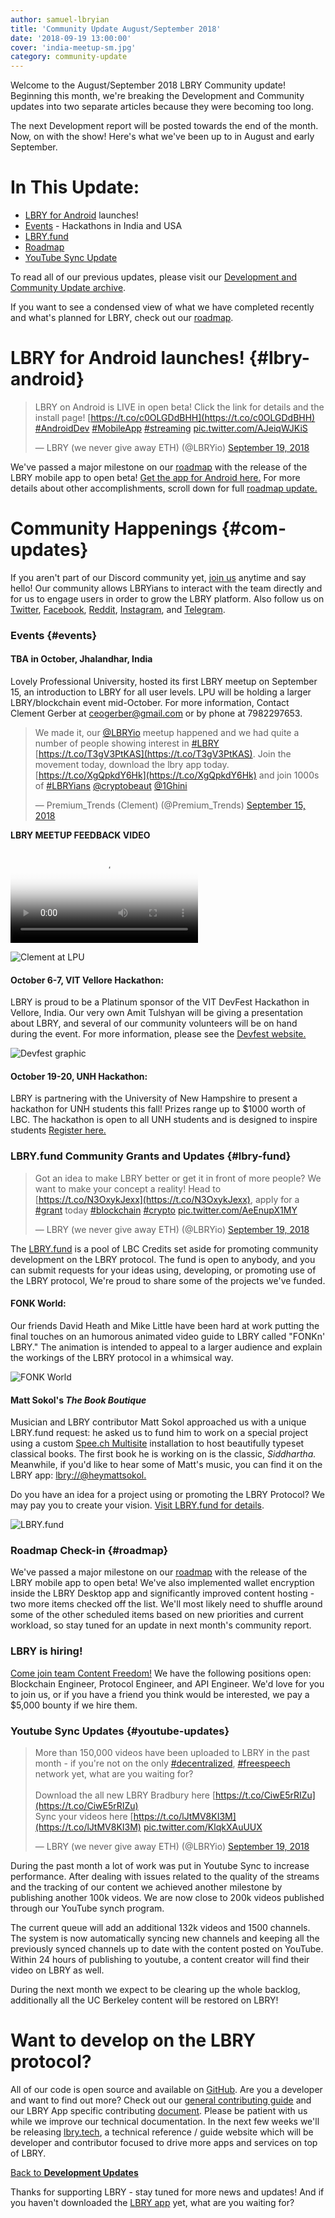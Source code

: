 ```yaml
---
author: samuel-lbryian
title: 'Community Update August/September 2018'
date: '2018-09-19 13:00:00'
cover: 'india-meetup-sm.jpg'
category: community-update
---
```


Welcome to the August/September 2018 LBRY Community update! Beginning this month, we're breaking the Development and Community updates into two separate articles because they were becoming too long.

The next Development report will be posted towards the end of the month. Now, on with the show! Here's what we've been up to in August and early September.

# In This Update:
* [LBRY for Android](#lbry-android) launches!
* [Events](#events) - Hackathons in India and USA
* [LBRY.fund](#lbry-fund)
* [Roadmap](#roadmap)
* [YouTube Sync Update](#youtube-updates)

To read all of our previous updates, please visit our [Development and Community Update archive](/news/category/community-update).

If you want to see a condensed view of what we have completed recently and what's planned for LBRY, check out our [roadmap](/roadmap).

# LBRY for Android launches! {#lbry-android}

> LBRY on Android is LIVE in open beta! Click the link for details and the install page! [https://t.co/c0OLGDdBHH](https://t.co/c0OLGDdBHH) [#AndroidDev](https://twitter.com/hashtag/AndroidDev) [#MobileApp](https://twitter.com/hashtag/MobileApp) [#streaming](https://twitter.com/hashtag/streaming) [pic.twitter.com/AJeiqWJKiS](https://t.co/AJeiqWJKiS)
>
> — LBRY (we never give away ETH) (@LBRYio) [September 19, 2018](https://twitter.com/LBRYio/status/1042399927345860608)

We've passed a major milestone on our [roadmap](/roadmap) with the release of the LBRY mobile app to open beta! [Get the app for Android here.](https://play.google.com/store/apps/details?id=io.lbry.browser) For more details about other accomplishments, scroll down for full [roadmap update.](#roadmap)

# Community Happenings {#com-updates}
If you aren't part of our Discord community yet, [join us](https://chat.lbry.com) anytime and say hello! Our community allows LBRYians to interact with the team directly and for us to engage users in order to grow the LBRY platform. Also follow us on [Twitter](https://twitter.com/lbryio), [Facebook](https://facebook.com/lbryio), [Reddit](https://www.reddit.com/r/lbry), [Instagram](https://www.instagram.com/lbryio), and [Telegram](https://t.me/lbryofficial).

### Events {#events}

#### TBA in October, Jhalandhar, India
Lovely Professional University, hosted its first LBRY meetup on September 15, an introduction to LBRY for all user levels. LPU will be holding a larger LBRY/blockchain event mid-October. For more information, Contact Clement Gerber at ceogerber@gmail.com or by phone at 7982297653.

> We made it, our [@LBRYio](https://twitter.com/LBRYio) meetup happened and we had quite a number of people showing interest in [#LBRY](https://twitter.com/hashtag/LBRY) [https://t.co/T3gV3PtKAS](https://t.co/T3gV3PtKAS). Join the movement today, download the lbry app today. [https://t.co/XgQpkdY6Hk](https://t.co/XgQpkdY6Hk) and join 1000s of [#LBRYians](https://twitter.com/hashtag/LBRYians) [@cryptobeaut](https://twitter.com/cryptobeaut) [@1Ghini](https://twitter.com/1Ghini)
>
> — Premium_Trends (Clement) (@Premium_Trends) [September 15, 2018](https://twitter.com/Premium_Trends/status/1041060144694480896)

**LBRY MEETUP FEEDBACK VIDEO**

<video controls poster="https://spee.ch/99c907db5a0fdae11cd5430774614b972bfa73eb/LB3TrLkLovPfGbh89NfhvTm0.JPG" src="https://spee.ch/f9938280f71d90186467260c905932c24fc395d3/lbry-meetup-feedback.mp4"/></video>

![Clement at LPU](https://spee.ch/e/clement-india)

#### October 6-7, VIT Vellore Hackathon:
LBRY is proud to be a Platinum sponsor of the VIT DevFest Hackathon in Vellore, India. Our very own Amit Tulshyan will be giving a presentation about LBRY, and several of our community volunteers will be on hand during the event. For more information, please see the [Devfest website.]( https://devfest.dscvit.com)

![Devfest graphic](https://spee.ch/0/devfest)

#### October 19-20, UNH Hackathon:
LBRY is partnering with the University of New Hampshire to present a hackathon for UNH students this fall! Prizes range up to $1000 worth of LBC. The hackathon is open to all UNH students and is designed to inspire students  [Register here.](https://www.unh.edu/ecenter/hackathons)

### LBRY.fund Community Grants and Updates {#lbry-fund}

> Got an idea to make LBRY better or get it in front of more people? We want to make your concept a reality! Head to [https://t.co/N3OxykJexx](https://t.co/N3OxykJexx), apply for a [#grant](https://twitter.com/hashtag/grant) today [#blockchain](https://twitter.com/hashtag/blockchain) [#crypto](https://twitter.com/hashtag/crypto) [pic.twitter.com/AeEnupX1MY](https://t.co/AeEnupX1MY)
>
> — LBRY (we never give away ETH) (@LBRYio) [September 19, 2018](https://twitter.com/LBRYio/status/1042514209026834433)

The [LBRY.fund](https://lbry.fund) is a pool of LBC Credits set aside for promoting community development on the LBRY protocol. The fund is open to anybody, and you can submit requests for your ideas using, developing, or promoting use of the LBRY protocol, We're proud to share some of the projects we've funded.

#### FONK World:
Our friends David Heath and Mike Little have been hard at work putting the final touches on an humorous animated video guide to LBRY called "FONKn' LBRY." The animation is intended to appeal to a larger audience and explain the workings of the LBRY protocol in a whimsical way.

![FONK World](https://spee.ch/b/fonk)

#### Matt Sokol's _The Book Boutique_
Musician and LBRY contributor Matt Sokol approached us with a unique LBRY.fund request: he asked us to fund him to work on a special project using a custom [Spee.ch Multisite](https://github.com/lbryio/spee.ch) installation to host beautifully typeset classical books. The first book he is working on is the classic, _Siddhartha._ Meanwhile, if you'd like to hear some of Matt's music, you can find it on the LBRY app: [lbry://@heymattsokol.](https://open.lbry.com/@heymattsokol)

Do you have an idea for a project using or promoting the LBRY Protocol? We may pay you to create your vision. [Visit LBRY.fund for details](https://lbry.fund).

![LBRY.fund](https://spee.ch/2/lbry-fund.png)

### Roadmap Check-in {#roadmap}
We've passed a major milestone on our [roadmap](/roadmap) with the release of the LBRY mobile app to open beta! We've also implemented wallet encryption inside the LBRY Desktop app and significantly improved content hosting - two more items checked off the list. We'll most likely need to shuffle around some of the other scheduled items based on new priorities and current workload, so stay tuned for an update in next month's community report.

### LBRY is hiring!
[Come join team Content Freedom!](/join-us) We have the following positions open: Blockchain Engineer, Protocol Engineer, and API Engineer. We'd love for you to join us, or if you have a friend you think would be interested, we pay a $5,000 bounty if we hire them.

### Youtube Sync Updates {#youtube-updates}

> More than 150,000 videos have been uploaded to LBRY in the past month - if you're not on the only [#decentralized](https://twitter.com/hashtag/decentralized), [#freespeech](https://twitter.com/hashtag/freespeech) network yet, what are you waiting for?<br/><br/>
> Download the all new LBRY Bradbury here [https://t.co/CiwE5rRIZu](https://t.co/CiwE5rRIZu)<br/>
> Sync your videos here [https://t.co/lJtMV8KI3M](https://t.co/lJtMV8KI3M) [pic.twitter.com/KlqkXAuUUX](https://t.co/KlqkXAuUUX)
>
> — LBRY (we never give away ETH) (@LBRYio) [September 19, 2018](https://twitter.com/LBRYio/status/1042431169055399936)

During the past month a lot of work was put in Youtube Sync to increase performance. After dealing with issues related to the quality of the streams and the tracking of our content we achieved another milestone by publishing another 100k videos. We are now close to 200k videos published through our YouTube synch program.

The current queue will add an additional 132k videos and 1500 channels.
The system is now automatically syncing new channels and keeping all the previously synced channels up to date with the content posted on YouTube. Within 24 hours of publishing to youtube, a content creator will find their video on LBRY as well.

During the next month we expect to be clearing up the whole backlog, additionally all the UC Berkeley content will be restored on LBRY!

# Want to develop on the LBRY protocol?
All of our code is open source and available on [GitHub](https://github.com/lbryio). Are you a developer and want to find out more? Check out our [general contributing guide](/faq/contributing) and our LBRY App specific contributing [document](https://github.com/lbryio/lbry-app/blob/master/CONTRIBUTING.md). Please be patient with us while we improve our technical documentation. In the next few weeks we'll be releasing [lbry.tech](#lbry-tech), a technical reference / guide website which will be developer and contributor focused to drive more apps and services on top of LBRY.

[Back to **Development Updates**](#dev-updates)

Thanks for supporting LBRY - stay tuned for more news and updates! And if you haven't downloaded the [LBRY app](/get?auto=1) yet, what are you waiting for?

